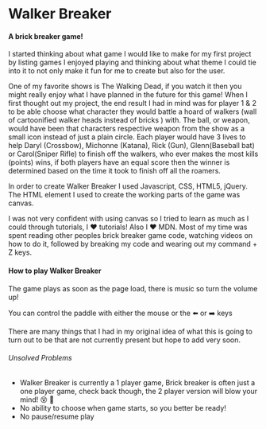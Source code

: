 # Walker Breaker
#### A brick breaker game!

I started thinking about what game I would like to make for my first project by listing games I enjoyed playing and thinking about what theme I could tie into it to not only make it fun for me to create but also for the user.

One of my favorite shows is The Walking Dead, if you watch it then you might really enjoy what I have planned in the future for this game! When I first thought out my project, the end result I had in mind was for player 1 & 2 to be able choose what character they would battle a hoard of walkers (wall of cartoonified walker heads instead of bricks ) with. The ball, or weapon, would have been that characters respective weapon from the show as a small icon instead of just a plain circle. Each player would have 3 lives to help Daryl (Crossbow), Michonne (Katana), Rick (Gun), Glenn(Baseball bat) or Carol(Sniper Rifle) to finish off the walkers, who ever makes the most kills (points) wins, if both players have an equal score then the winner is determined based on the time it took to finish off all the roamers.

In order to create Walker Breaker I used Javascript, CSS, HTML5, jQuery. The HTML element I used to create the working parts of the game was canvas.

I was not very confident with using canvas so I tried to learn as much as I could through tutorials, I :heart: tutorials! Also I :heart: MDN. Most of my time was spent reading other peoples brick breaker game code, watching videos on how to do it, followed by breaking my code and wearing out my command + Z keys.


#### How to play Walker Breaker
The game plays as soon as the page load, there is music so turn the volume up!

You can control the paddle with either the mouse or the :arrow_left:  or :arrow_right: keys

There are many things that I had in my original idea of what this is going to turn out to be that are not currently present but hope to add very soon.

###### Unsolved Problems
* Walker Breaker is currently a 1 player game, Brick breaker is often just a one player game, check back though, the 2 player version will blow your mind! :dizzy_face: :dash:
* No ability to choose when game starts, so you better be ready!
* No pause/resume play
